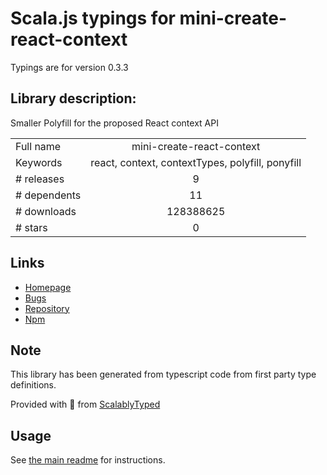 
# Scala.js typings for mini-create-react-context

Typings are for version 0.3.3

## Library description:
Smaller Polyfill for the proposed React context API

|                    |                 |
| ------------------ | :-------------: |
| Full name          | mini-create-react-context |
| Keywords           | react, context, contextTypes, polyfill, ponyfill |
| # releases         | 9 |
| # dependents       | 11 |
| # downloads        | 128388625 |
| # stars            | 0 |

## Links
- [Homepage](https://github.com/StringEpsilon/mini-create-react-context#readme)
- [Bugs](https://github.com/StringEpsilon/mini-create-react-context/issues)
- [Repository](https://github.com/StringEpsilon/mini-create-react-context)
- [Npm](https://www.npmjs.com/package/mini-create-react-context)
    


## Note
This library has been generated from typescript code from first party type definitions.

Provided with :purple_heart: from [ScalablyTyped](https://github.com/oyvindberg/ScalablyTyped)

## Usage
See [the main readme](../../readme.md) for instructions.


